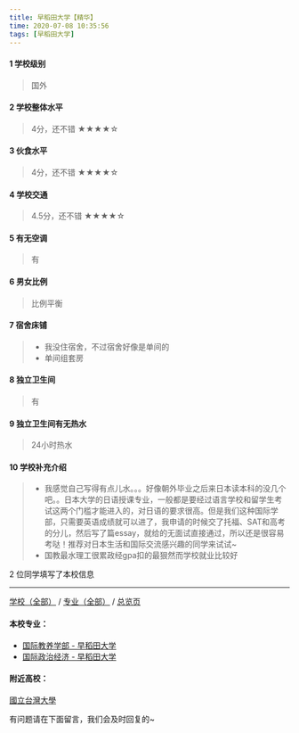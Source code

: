 ```yaml
---
title: 早稻田大学【精华】
time: 2020-07-08 10:35:56
tags: [早稻田大学]
---
```

#### 1 学校级别
> 国外


#### 2 学校整体水平
> 4分，还不错
★★★★☆


#### 3 伙食水平
>  4分，还不错
★★★★☆


#### 4 学校交通
> 4.5分，还不错
★★★★☆


#### 5 有无空调
> 有


#### 6 男女比例
> 比例平衡


#### 7 宿舍床铺
> - 我没住宿舍，不过宿舍好像是单间的
> - 单间组套房
 

#### 8 独立卫生间
> 有


#### 9 独立卫生间有无热水
> 24小时热水


#### 10 学校补充介绍
> - 我感觉自己写得有点儿水。。。好像朝外毕业之后来日本读本科的没几个吧。。日本大学的日语授课专业，一般都是要经过语言学校和留学生考试这两个门槛才能进入的，对日语的要求很高。但是我们这种国际学部，只需要英语成绩就可以进了，我申请的时候交了托福、SAT和高考的分儿，然后写了篇essay，就给的无面试直接通过，所以还是很容易考哒！推荐对日本生活和国际交流感兴趣的同学来试试~
> - 国教最水理工很累政经gpa扣的最狠然而学校就业比较好

2 位同学填写了本校信息
***
[学校（全部）](https://univgo.github.io/2020/07/08/3efa6bcca419) / [专业（全部）](https://univgo.github.io/2020/07/08/2d4c6d3552c2) / [总览页](https://univgo.github.io/2020/07/08/445daeb4fa00)
#### 本校专业：
- [国际教养学部 - 早稻田大学](https://univgo.github.io/2020/07/08/bf464048fde8) 
- [国际政治经济 - 早稻田大学](https://univgo.github.io/2020/07/08/70a565ba1288) 

#### 附近高校：
[國立台灣大學](https://univgo.github.io/2020/07/08/國立台灣大學)

有问题请在下面留言，我们会及时回复的~
